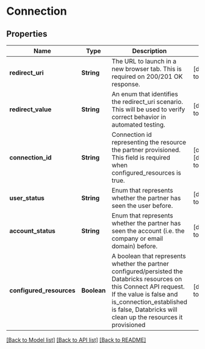 # Connection
## Properties

| Name | Type | Description | Notes |
|------------ | ------------- | ------------- | -------------|
| **redirect\_uri** | **String** | The URL to launch in a new browser tab. This is required on 200/201 OK response. | [default to null] |
| **redirect\_value** | **String** | An enum that identifies the redirect_uri scenario.  This will be used to verify correct behavior in automated testing. | [default to null] |
| **connection\_id** | **String** | Connection id representing the resource the partner provisioned. This field is required when configured_resources is true. | [optional] [default to null] |
| **user\_status** | **String** | Enum that represents whether the partner has seen the user before. | [default to null] |
| **account\_status** | **String** | Enum that represents whether the partner has seen the account (i.e. the company or email domain) before. | [default to null] |
| **configured\_resources** | **Boolean** | A boolean that represents whether the partner configured/persisted the Databricks resources on this Connect API request.  If the value is false and is_connection_established is false, Databricks will clean up the resources it provisioned | [default to null] |

[[Back to Model list]](../README.md#documentation-for-models) [[Back to API list]](../README.md#documentation-for-api-endpoints) [[Back to README]](../README.md)

